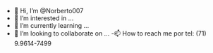- 👋 Hi, I’m @Norberto007
- 👀 I’m interested in ...
- 🌱 I’m currently learning ...
- 💞️ I’m looking to collaborate on ...
-📫 How to reach me por tel: (71) 9.9614-7499
